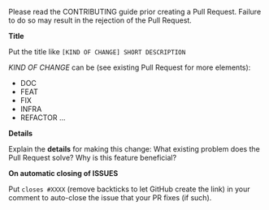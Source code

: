 Please read the CONTRIBUTING guide prior creating a Pull Request.
Failure to do so may result in the rejection of the Pull Request.

**Title**

Put the title like `[KIND OF CHANGE] SHORT DESCRIPTION`

*KIND OF CHANGE* can be (see existing Pull Request for more elements):
- DOC
- FEAT
- FIX
- INFRA
- REFACTOR
...

**Details**

Explain the **details** for making this change: What existing problem does the Pull Request solve? Why is this feature beneficial?


**On automatic closing of ISSUES**

Put `closes #XXXX` (remove backticks to let GitHub create the link) in your comment to auto-close the issue that your PR fixes (if such).
